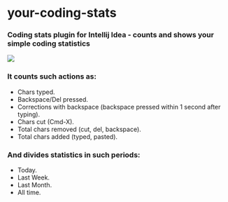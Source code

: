 # your-coding-stats
### Coding stats plugin for Intellij Idea - counts and shows your simple coding statistics
![](https://sun9-18.userapi.com/impg/trgCV5IN5rZwiDOjks78dF0siQcjk08DWOSR-Q/mLQUUeFN6Vg.jpg?size=976x1626&quality=96&sign=660c6aca258d8219ab4f7e0ce5e8893f&type=album)

### __It counts such actions as:__
*  Chars typed.
*  Backspace/Del pressed.
*  Corrections with backspace (backspace pressed within 1 second after typing).
*  Chars cut (Cmd-X).
*  Total chars removed (cut, del, backspace).
*  Total chars added (typed, pasted).

### __And divides statistics in such periods:__
*  Today.
*  Last Week.
*  Last Month.
*  All time.

